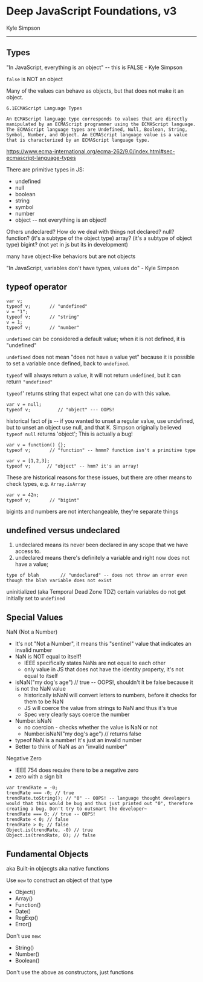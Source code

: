 # Deep JavaScript Foundations, v3
Kyle Simpson
___

## Types

"In JavaScript, everything is an object" -- this is FALSE - Kyle Simpson

`false` is NOT an object

Many of the values can behave as objects, but that does not make it an object.

```
6.1ECMAScript Language Types

An ECMAScript language type corresponds to values that are directly manipulated by an ECMAScript programmer using the ECMAScript language. The ECMAScript language types are Undefined, Null, Boolean, String, Symbol, Number, and Object. An ECMAScript language value is a value that is characterized by an ECMAScript language type.
```
https://www.ecma-international.org/ecma-262/9.0/index.html#sec-ecmascript-language-types

There are primitive types in JS: 
* undefined
* null 
* boolean 
* string 
* symbol 
* number
* object -- not everything is an object!

Others
undeclared? How do we deal with things not declared? 
null?
function? (it's a subtype of the object type)
array? (it's a subtype of object type)
bigint? (not yet in js but its in development)

many have object-like behaviors but are not objects

"In JavaScript, variables don't have types, values do" - Kyle Simpson

## typeof operator
```
var v;
typeof v;       // "undefined"
v = "1";
typeof v;       // "string"
v = 1;
typeof v;       // "number"
```

`undefined` can be considered a default value; when it is not defined, it is "undefined"

`undefined` does not mean "does not have a value yet" because it is possible to set a variable once defined, back to `undefined`.

`typeof` will always return a value, it will not return `undefined`, but it can return `"undefined"`

`typeof`' returns string that expect what one can do with this value.

```
var v = null;
typeof v;          // "object" --- OOPS!

```
historical fact of js -- if you wanted to unset a regular value, use undefined, but to unset an object use null, and that K. Simpson originally believed `typeof null` returns 'object'; This is actually a bug!

```
var v = function() {};
typeof v;       // "function" -- hmmm? function isn't a primitive type
```
```
var v = [1,2,3];
typeof v;      // "object" -- hmm? it's an array!
```
These are historical reasons for these issues, but there are other means to check types, e.g. `Array.isArray`

```
var v = 42n;
typeof v;       // "bigint"
```
bigints and numbers are not interchangeable, they're separate things

## undefined versus undeclared
1. undeclared means its never been declared in any scope that we have access to.
2. undeclared means there's definitely a variable and right now does not have a value;

```
type of blah        // "undeclared" -- does not throw an error even though the blah variable does not exist
```

uninitialized (aka Temporal Dead Zone TDZ)
certain variables do not get initially set to `undefined`

## Special Values

NaN (Not a Number)
* It's not "Not a Number", it means this "sentinel" value that indicates an invalid number
* NaN is NOT equal to itself!
    * IEEE specifically states NaNs are not equal to each other
    * only value in JS that does not have the identity property, it's not equal to itself
* isNaN("my dog's age")     // true -- OOPS!, shouldn't it be false because it is not the NaN value
    * historically isNaN will convert letters to numbers, before it checks for them to be NaN
    * JS will coerce the value from strings to NaN and thus it's true
    * Spec very clearly says coerce the number
* Number.isNaN
    * no coercion - checks whether the value is NaN or not
    * Number.isNaN("my dog's age")  // returns false
* typeof NaN is a number! It's just an invalid number
* Better to think of NaN as an "invalid number"

Negative Zero
* IEEE 754 does require there to be a negative zero
* zero with a sign bit
```
var trendRate = -0;
trendRate === -0; // true
trendRate.toString(); // "0" -- OOPS! -- language thought developers would that this would be bug and thus just printed out "0", therefore creating a bug. Don't try to outsmart the developer~
trendRate === 0; // true -- OOPS!
trendRate < 0; // false
trendRate > 0; // false
Object.is(trendRate, -0) // true
Object.is(trendRate, 0); // false

```

## Fundamental Objects
aka Built-in objecgts
aka native functions

Use `new` to construct an object of that type
* Object()
* Array()
* Function()
* Date()
* RegExp()
* Error()

Don't use `new`:
* String()
* Number()
* Boolean()

Don't use the above as constructors, just functions




